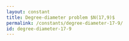 ```yaml
---
layout: constant
title: Degree-diameter problem $N(17,9)$
permalink: /constants/degree-diameter-17-9/
id: degree-diameter-17-9
---
```

